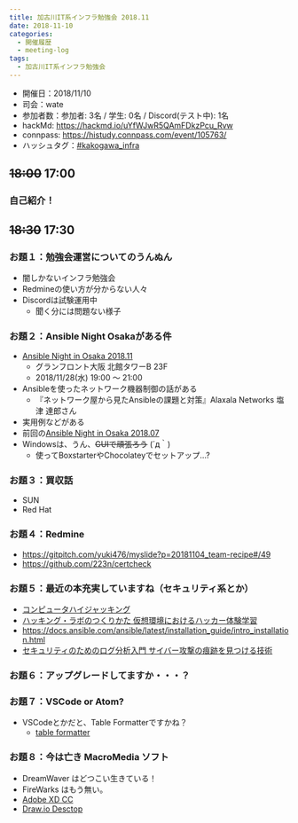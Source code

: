 ```yaml
---
title: 加古川IT系インフラ勉強会 2018.11
date: 2018-11-10
categories:
  - 開催履歴
  - meeting-log
tags:
  - 加古川IT系インフラ勉強会
---
```


* 開催日：2018/11/10
* 司会：wate
* 参加者数：参加者: 3名 / 学生: 0名 / Discord(テスト中): 1名
* hackMd: https://hackmd.io/uYfWJwR5QAmFDkzPcu_Rvw
* connpass: https://histudy.connpass.com/event/105763/
* ハッシュタグ：[#kakogawa_infra](https://twitter.com/search?q=%23kakogawa_infra&src=typd)

## ~~18:00~~ 17:00

### 自己紹介！

## ~~18:30~~ 17:30

### お題１：勉強会運営についてのうんぬん

* 闇しかないインフラ勉強会
* Redmineの使い方が分からない人々
* Discordは試験運用中
  * 聞く分には問題ない様子

### お題２：Ansible Night Osakaがある件

* [Ansible Night in Osaka 2018.11](https://ansible-users.connpass.com/event/109036/)
  * グランフロント大阪 北館タワーB 23F
  * 2018/11/28(水) 19:00 〜 21:00
* Ansibleを使ったネットワーク機器制御の話がある
  * 『ネットワーク屋から見たAnsibleの課題と対策』Alaxala Networks 塩津 達郎さん
* 実用例などがある
* 前回の[Ansible Night in Osaka 2018.07](https://ansible-users.connpass.com/event/90117/)
* Windowsは、うん、~~GUIで頑張ろう~~ (´д｀)
  * 使ってBoxstarterやChocolateyでセットアップ...?

### お題３：買収話

* SUN
* Red Hat

### お題４：Redmine

* https://gitpitch.com/yuki476/myslide?p=20181104_team-recipe#/49
* https://github.com/223n/certcheck

### お題５：最近の本充実していますね（セキュリティ系とか）

* [コンピュータハイジャッキング](https://www.amazon.co.jp/%E3%82%B3%E3%83%B3%E3%83%94%E3%83%A5%E3%83%BC%E3%82%BF%E3%83%8F%E3%82%A4%E3%82%B8%E3%83%A3%E3%83%83%E3%82%AD%E3%83%B3%E3%82%B0-%E9%85%92%E4%BA%95-%E5%92%8C%E5%93%89/dp/4274222748)
* [ハッキング・ラボのつくりかた 仮想環境におけるハッカー体験学習](https://www.amazon.co.jp/%E3%83%8F%E3%83%83%E3%82%AD%E3%83%B3%E3%82%B0%E3%83%BB%E3%83%A9%E3%83%9C%E3%81%AE%E3%81%A4%E3%81%8F%E3%82%8A%E3%81%8B%E3%81%9F-%E4%BB%AE%E6%83%B3%E7%92%B0%E5%A2%83%E3%81%AB%E3%81%8A%E3%81%91%E3%82%8B%E3%83%8F%E3%83%83%E3%82%AB%E3%83%BC%E4%BD%93%E9%A8%93%E5%AD%A6%E7%BF%92-IPUSIRON/dp/4798155306/)
* https://docs.ansible.com/ansible/latest/installation_guide/intro_installation.html
* [セキュリティのためのログ分析入門 サイバー攻撃の痕跡を見つける技術](https://www.amazon.co.jp/%E3%82%BB%E3%82%AD%E3%83%A5%E3%83%AA%E3%83%86%E3%82%A3%E3%81%AE%E3%81%9F%E3%82%81%E3%81%AE%E3%83%AD%E3%82%B0%E5%88%86%E6%9E%90%E5%85%A5%E9%96%80-%E3%82%B5%E3%82%A4%E3%83%90%E3%83%BC%E6%94%BB%E6%92%83%E3%81%AE%E7%97%95%E8%B7%A1%E3%82%92%E8%A6%8B%E3%81%A4%E3%81%91%E3%82%8B%E6%8A%80%E8%A1%93-Software-Design-plus%E3%82%B7%E3%83%AA%E3%83%BC%E3%82%BA/dp/429710041X/ref=sr_1_1?ie=UTF8&qid=1541845456&sr=8-1&keywords=%E3%82%BB%E3%82%AD%E3%83%A5%E3%83%AA%E3%83%86%E3%82%A3+%E3%83%AD%E3%82%B0%E5%88%86%E6%9E%90)

### お題６：アップグレードしてますか・・・？

### お題７：VSCode or Atom?

* VSCodeとかだと、Table Formatterですかね？
  * [table formatter](https://marketplace.visualstudio.com/items?itemName=shuworks.vscode-table-formatter)

### お題８：今は亡き MacroMedia ソフト

* DreamWaver はどつこい生きている！
* FireWarks はもう無い。
* [Adobe XD CC](https://www.adobe.com/jp/products/xd.html)
* [Draw.io Desctop](https://about.draw.io/integrations/#integrations_offline)

